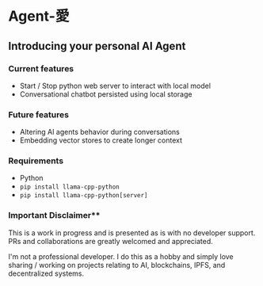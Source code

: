 # Agent-愛

## Introducing your personal AI Agent

### Current features
- Start / Stop python web server to interact with local model
- Conversational chatbot persisted using local storage

### Future features
- Altering AI agents behavior during conversations
- Embedding vector stores to create longer context

### Requirements
- Python
- `pip install llama-cpp-python`
- `pip install llama-cpp-python[server]`

### Important Disclaimer**
This is a work in progress and is presented as is with no developer support. PRs and collaborations are greatly welcomed and appreciated.

I'm not a professional developer. I do this as a hobby and simply love sharing / working on projects relating to AI, blockchains, IPFS, and decentralized systems.

